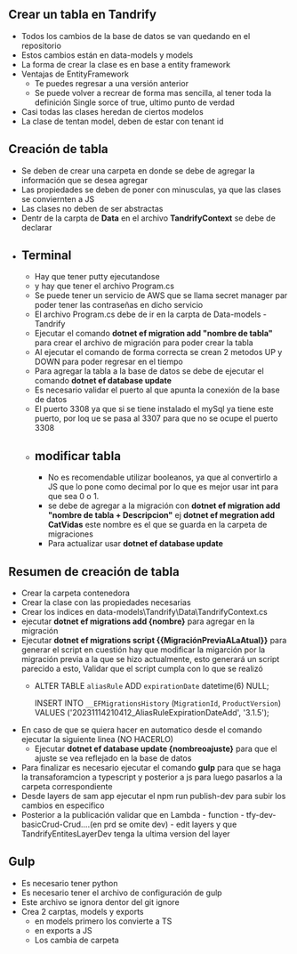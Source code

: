## Crear un tabla en Tandrify
- Todos los cambios de la base de datos se van quedando en el repositorio
- Estos cambios están en data-models y models
- La forma de crear la clase es en base a entity framework
- Ventajas de EntityFramework
  - Te puedes regresar a una versión anterior
  - Se puede volver a recrear de forma mas sencilla, al tener toda la definición Single sorce of true, ultimo punto de verdad
- Casi todas las clases heredan de ciertos modelos
- La clase de tentan model, deben de estar con tenant id

## Creación de tabla
- Se deben de crear una carpeta en donde se debe de agregar la información que se desea agregar
- Las propiedades se deben de poner con minusculas, ya que las clases se conviernten a JS
- Las clases no deben de ser abstractas
- Dentr de la carpta de **Data** en el archivo **TandrifyContext** se debe de declarar 
- ## Terminal
  - Hay que tener putty ejecutandose
  - y hay que tener el archivo Program.cs
  - Se puede tener un servicio de AWS que se llama secret manager par poder tener las contraseñas en dicho servicio
  - El archivo Program.cs debe de ir en la carpta de Data-models - Tandrify 
  - Ejecutar el comando **dotnet ef migration add "nombre de tabla"** para crear el archivo de migración para poder crear la tabla
  - Al ejecutar el comando de forma correcta se crean 2 metodos UP y DOWN para poder regresar en el tiempo 
  - Para agregar la tabla a la base de datos se debe de ejecutar el comando **dotnet ef database update**
  - Es necesario validar el puerto al que apunta la conexión de la base de datos
  - El puerto 3308 ya que si se tiene instalado el mySql ya tiene este puerto, por loq ue se pasa al 3307 para que no se ocupe el puerto 3308
  - ## modificar tabla
    - No es recomendable utilizar booleanos, ya que al convertirlo a JS que lo pone como decimal por lo que es mejor usar int para que sea 0 o 1.
    - se debe de agregar a la migración con **dotnet ef migration add "nombre de tabla + Descripcion"** ej **dotnet ef megration add CatVidas** este nombre es el que se guarda en la carpeta de migraciones
    - Para actualizar usar **dotnet ef database update**
## Resumen de creación de tabla
- Crear la carpeta contenedora
- Crear la clase con las propiedades necesarias
- Crear los indices en data-models\Tandrify\Data\TandrifyContext.cs
- ejecutar **dotnet ef migrations add {nombre}** para agregar en la migración
- Ejecutar **dotnet ef migrations script {{MigraciónPreviaALaAtual}}** para generar el script en cuestión hay que modificar la migarción por la migración previa a la que se hizo actualmente, esto generará un script parecido a esto, Validar que el script cumpla con lo que se realizó
  - ALTER TABLE `aliasRule` ADD `expirationDate` datetime(6) NULL;

    INSERT INTO `__EFMigrationsHistory` (`MigrationId`, `ProductVersion`)
    VALUES ('20231114210412_AliasRuleExpirationDateAdd', '3.1.5');
- En caso de que se quiera hacer en automatico desde el comando ejecutar la siguiente linea (NO HACERLO)
  - Ejecutar **dotnet ef database update {nombreoajuste}** para que el ajuste se vea reflejado en la base de datos
- Para finalizar es necesario ejecutar el comando **gulp** para que se haga la transaforamcion a typescript y posterior a js para luego pasarlos a la carpeta correspondiente
- Desde layers de sam app ejecutar el npm run publish-dev para subir los cambios en especifico
- Posterior a la publicación validar que en Lambda - function - tfy-dev-basicCrud-Crud....(en prd se omite dev) - edit layers y que TandrifyEntitesLayerDev tenga la ultima version del layer

## Gulp
- Es necesario tener python
- Es necesario tener el archivo de configuración de gulp
- Este archivo se ignora dentor del git ignore
- Crea 2 carptas, models y exports
  - en models primero los convierte a TS
  - en exports a JS
  - Los cambia de carpeta